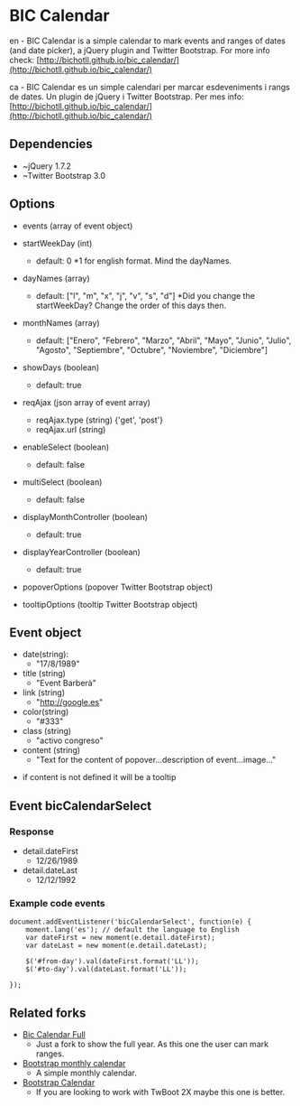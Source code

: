 BIC Calendar
============

en - BIC Calendar is a simple calendar to mark events and ranges of dates (and date picker), a jQuery plugin and Twitter Bootstrap.
For more info check: [http://bichotll.github.io/bic_calendar/](http://bichotll.github.io/bic_calendar/)

ca - BIC Calendar es un simple calendari per marcar esdeveniments i rangs de dates. Un plugin de jQuery i Twitter Bootstrap.
Per mes info: [http://bichotll.github.io/bic_calendar/](http://bichotll.github.io/bic_calendar/)

Dependencies
------------

- ~jQuery 1.7.2
- ~Twitter Bootstrap 3.0


Options
-------

- events (array of event object)

- startWeekDay (int)
    - default: 0 
*1 for english format. Mind the dayNames.

- dayNames (array)
    - default: ["l", "m", "x", "j", "v", "s", "d"]
*Did you change the startWeekDay? Change the order of this days then.

- monthNames (array)
    - default: ["Enero", "Febrero", "Marzo", "Abril", "Mayo", "Junio", "Julio", "Agosto", "Septiembre", "Octubre", "Noviembre", "Diciembre"]

- showDays (boolean)
    - default: true

- reqAjax (json array of event array)
    - reqAjax.type (string) {'get', 'post'}
    - reqAjax.url (string)

- enableSelect (boolean)
    - default: false

- multiSelect (boolean)
    - default: false

- displayMonthController (boolean)
    - default: true

- displayYearController (boolean)
    - default: true

- popoverOptions (popover Twitter Bootstrap object)

- tooltipOptions (tooltip Twitter Bootstrap object)


Event object
----------------------------

- date(string):
    - "17/8/1989"
- title (string)
    - "Event Barberà"
- link (string)
    - "http://google.es"
- color(string)
    - "#333"
- class (string)
    - "activo congreso"
- content (string)
    - "Text for the content of popover...description of event...image..."

* if content is not defined it will be a tooltip


Event bicCalendarSelect
-----------------------------------

### Response

 - detail.dateFirst
    - 12/26/1989
 - detail.dateLast
    - 12/12/1992

### Example code events

```
document.addEventListener('bicCalendarSelect', function(e) {
    moment.lang('es'); // default the language to English
    var dateFirst = new moment(e.detail.dateFirst);
    var dateLast = new moment(e.detail.dateLast);

    $('#from-day').val(dateFirst.format('LL'));
    $('#to-day').val(dateLast.format('LL'));

});
```

Related forks
-------------

 - [Bic Calendar Full](https://github.com/bichotll/bic_calendar_full)
    - Just a fork to show the full year. As this one the user can mark ranges.
 - [Bootstrap monthly calendar](http://nbblrr.github.io/bootstrap_monthly_calendar/)
    - A simple monthly calendar.
 - [Bootstrap Calendar](https://github.com/xero/bootstrap_calendar)
    - If you are looking to work with TwBoot 2X maybe this one is better.
